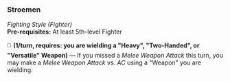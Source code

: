 ### Stroemen
*Fighting Style (Fighter)*  
**Pre-requisites:** At least 5th-level Fighter  

◻️ **(1/turn, requires: you are wielding a "Heavy", "Two-Handed", or "Versatile" Weapon)** — If you missed a *Melee Weapon Attack* this turn, you may make a *Melee Weapon Attack* vs. *AC* using a "Weapon" you are wielding.
